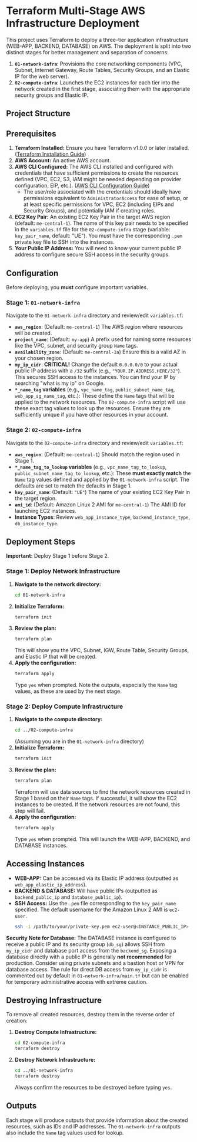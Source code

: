 # Terraform Multi-Stage AWS Infrastructure Deployment

This project uses Terraform to deploy a three-tier application infrastructure (WEB-APP, BACKEND, DATABASE) on AWS. The deployment is split into two distinct stages for better management and separation of concerns:

1.  **`01-network-infra`**: Provisions the core networking components (VPC, Subnet, Internet Gateway, Route Tables, Security Groups, and an Elastic IP for the web server).
2.  **`02-compute-infra`**: Launches the EC2 instances for each tier into the network created in the first stage, associating them with the appropriate security groups and Elastic IP.

## Project Structure


## Prerequisites

1.  **Terraform Installed:** Ensure you have Terraform v1.0.0 or later installed. ([Terraform Installation Guide](https://learn.hashicorp.com/tutorials/terraform/install-cli))
2.  **AWS Account:** An active AWS account.
3.  **AWS CLI Configured:** The AWS CLI installed and configured with credentials that have sufficient permissions to create the resources defined (VPC, EC2, S3, IAM might be needed depending on provider configuration, EIP, etc.). ([AWS CLI Configuration Guide](https://docs.aws.amazon.com/cli/latest/userguide/cli-configure-quickstart.html))
    *   The user/role associated with the credentials should ideally have permissions equivalent to `AdministratorAccess` for ease of setup, or at least specific permissions for VPC, EC2 (including EIPs and Security Groups), and potentially IAM if creating roles.
4.  **EC2 Key Pair:** An existing EC2 Key Pair in the target AWS region (default: `me-central-1`). The name of this key pair needs to be specified in the `variables.tf` file for the `02-compute-infra` stage (variable: `key_pair_name`, default: "UE"). You must have the corresponding `.pem` private key file to SSH into the instances.
5.  **Your Public IP Address:** You will need to know your current public IP address to configure secure SSH access in the security groups.

## Configuration

Before deploying, you **must** configure important variables.

### Stage 1: `01-network-infra`

Navigate to the `01-network-infra` directory and review/edit `variables.tf`:

*   **`aws_region`**: (Default: `me-central-1`) The AWS region where resources will be created.
*   **`project_name`**: (Default: `my-app`) A prefix used for naming some resources like the VPC, subnet, and security group `Name` tags.
*   **`availability_zone`**: (Default: `me-central-1a`) Ensure this is a valid AZ in your chosen region.
*   **`my_ip_cidr`**: **CRITICAL!** Change the default `0.0.0.0/0` to your actual public IP address with a `/32` suffix (e.g., `"YOUR.IP.ADDRESS.HERE/32"`). This secures SSH access to the instances. You can find your IP by searching "what is my ip" on Google.
*   **`*_name_tag` variables** (e.g., `vpc_name_tag`, `public_subnet_name_tag`, `web_app_sg_name_tag`, etc.): These define the `Name` tags that will be applied to the network resources. The `02-compute-infra` script will use these exact tag values to look up the resources. Ensure they are sufficiently unique if you have other resources in your account.

### Stage 2: `02-compute-infra`

Navigate to the `02-compute-infra` directory and review/edit `variables.tf`:

*   **`aws_region`**: (Default: `me-central-1`) Should match the region used in Stage 1.
*   **`*_name_tag_to_lookup` variables** (e.g., `vpc_name_tag_to_lookup`, `public_subnet_name_tag_to_lookup`, etc.): These **must exactly match** the `Name` tag values defined and applied by the `01-network-infra` script. The defaults are set to match the defaults in Stage 1.
*   **`key_pair_name`**: (Default: `"UE"`) The name of your existing EC2 Key Pair in the target region.
*   **`ami_id`**: (Default: Amazon Linux 2 AMI for `me-central-1`) The AMI ID for launching EC2 instances.
*   **Instance Types**: Review `web_app_instance_type`, `backend_instance_type`, `db_instance_type`.

## Deployment Steps

**Important:** Deploy Stage 1 before Stage 2.

### Stage 1: Deploy Network Infrastructure

1.  **Navigate to the network directory:**
    ```bash
    cd 01-network-infra
    ```
2.  **Initialize Terraform:**
    ```bash
    terraform init
    ```
3.  **Review the plan:**
    ```bash
    terraform plan
    ```
    This will show you the VPC, Subnet, IGW, Route Table, Security Groups, and Elastic IP that will be created.
4.  **Apply the configuration:**
    ```bash
    terraform apply
    ```
    Type `yes` when prompted. Note the outputs, especially the `Name` tag values, as these are used by the next stage.

### Stage 2: Deploy Compute Infrastructure

1.  **Navigate to the compute directory:**
    ```bash
    cd ../02-compute-infra 
    ```
    (Assuming you are in the `01-network-infra` directory)
2.  **Initialize Terraform:**
    ```bash
    terraform init
    ```
3.  **Review the plan:**
    ```bash
    terraform plan
    ```
    Terraform will use data sources to find the network resources created in Stage 1 based on their `Name` tags. If successful, it will show the EC2 instances to be created. If the network resources are not found, this step will fail.
4.  **Apply the configuration:**
    ```bash
    terraform apply
    ```
    Type `yes` when prompted. This will launch the WEB-APP, BACKEND, and DATABASE instances.

## Accessing Instances

*   **WEB-APP:** Can be accessed via its Elastic IP address (outputted as `web_app_elastic_ip_address`).
*   **BACKEND & DATABASE:** Will have public IPs (outputted as `backend_public_ip` and `database_public_ip`).
*   **SSH Access:** Use the `.pem` file corresponding to the `key_pair_name` specified. The default username for the Amazon Linux 2 AMI is `ec2-user`.
    ```bash
    ssh -i /path/to/your/private-key.pem ec2-user@<INSTANCE_PUBLIC_IP>
    ```

**Security Note for Database:** The DATABASE instance is configured to receive a public IP and its security group (`db_sg`) allows SSH from `my_ip_cidr` and database port access from the `backend_sg`. Exposing a database directly with a public IP is generally **not recommended** for production. Consider using private subnets and a bastion host or VPN for database access. The rule for direct DB access from `my_ip_cidr` is commented out by default in `01-network-infra/main.tf` but can be enabled for temporary administrative access with extreme caution.

## Destroying Infrastructure

To remove all created resources, destroy them in the reverse order of creation:

1.  **Destroy Compute Infrastructure:**
    ```bash
    cd 02-compute-infra
    terraform destroy
    ```
2.  **Destroy Network Infrastructure:**
    ```bash
    cd ../01-network-infra
    terraform destroy
    ```
    Always confirm the resources to be destroyed before typing `yes`.

## Outputs

Each stage will produce outputs that provide information about the created resources, such as IDs and IP addresses. The `01-network-infra` outputs also include the `Name` tag values used for lookup.